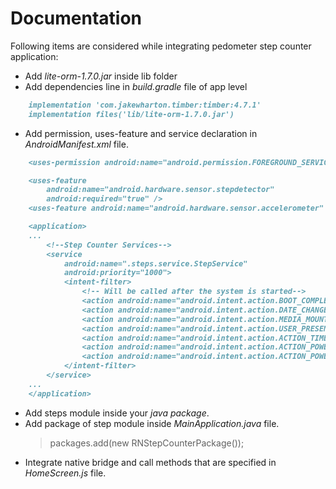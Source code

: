# Documentation

Following items are considered while integrating pedometer step counter application:

- Add _lite-orm-1.7.0.jar_ inside lib folder
- Add dependencies line in _build.gradle_ file of app level

```markdown
    implementation 'com.jakewharton.timber:timber:4.7.1'
    implementation files('lib/lite-orm-1.7.0.jar')
```

- Add permission, uses-feature and service declaration in _AndroidManifest.xml_ file.

```markdown
    <uses-permission android:name="android.permission.FOREGROUND_SERVICE" />

    <uses-feature
        android:name="android.hardware.sensor.stepdetector"
        android:required="true" />
    <uses-feature android:name="android.hardware.sensor.accelerometer" />

    <application>
    ...
        <!--Step Counter Services-->
        <service
            android:name=".steps.service.StepService"
            android:priority="1000">
            <intent-filter>
                <!-- Will be called after the system is started-->
                <action android:name="android.intent.action.BOOT_COMPLETED" />
                <action android:name="android.intent.action.DATE_CHANGED" />
                <action android:name="android.intent.action.MEDIA_MOUNTED" />
                <action android:name="android.intent.action.USER_PRESENT" />
                <action android:name="android.intent.action.ACTION_TIME_TICK" />
                <action android:name="android.intent.action.ACTION_POWER_CONNECTED" />
                <action android:name="android.intent.action.ACTION_POWER_DISCONNECTED" />
            </intent-filter>
        </service>
    ...
    </application>
```

- Add steps module inside your _java package_.
- Add package of step module inside _MainApplication.java_ file.
    >packages.add(new RNStepCounterPackage());
- Integrate native bridge and call methods that are specified in _HomeScreen.js_ file.
